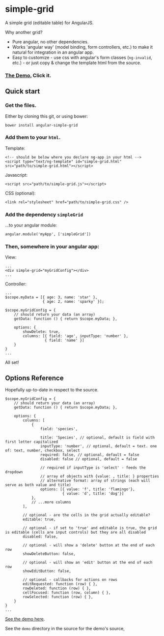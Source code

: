 # simple-grid


A simple grid (editable table) for AngularJS.

Why another grid?

* Pure angular, no other dependencies.
* Works 'angular way' (model binding, form controllers, etc.) to make it natural for integration in an angular app.
* Easy to customize - use css with angular's form classes (`ng-invalid`, etc.) - or just copy & change the template html from the source.


### [The Demo.](http://bdb-opensource.github.io/simple-grid/demo/index.html) Click it.


## Quick start

### Get the files. 

Either by cloning this git, or using bower:

    bower install angular-simple-grid

### Add them to your `html`.

Template:

    <!-- should be below where you declare ng-app in your html -->
    <script type="text/ng-template" id="simple-grid.html" src="path/to/simple-grid.html"></script>
    
Javascript:

    <script src="path/to/simple-grid.js"></script>

CSS (optional):

    <link rel="stylesheet" href="path/to/simple-grid.css" />

### Add the dependency `simpleGrid`

...to your angular module:

    angular.module('myApp', ['simpleGrid'])


### Then, somewhere in your angular app:

View:

    ...
    <div simple-grid="myGridConfig"></div>
    ...
    
Controller:

    ...
    $scope.myData = [{ age: 3, name: 'star' }, 
                     { age: 2, name: 'sparky' }];
                     
    $scope.myGridConfig = {
        // should return your data (an array)        
        getData: function () { return $scope.myData; }, 
               
        options: { 
            showDelete: true,
            columns: [{ field: 'age', inputType: 'number' }, 
                      { field: 'name' }]
        }
    }
    ...

All set!

## Options Reference

Hopefully up-to-date in respect to the source.


    $scope.myGridConfig = {
        // should return your data (an array)        
        getData: function () { return $scope.myData; }, 

        options: {
            columns: [
                {
                    field: 'species',
                    
                    title: 'Species', // optional, default is field with first letter capitalized
                    inputType: 'number', // optional, default = text. one of: text, number, checkbox, select
                    required: false, // optional, default = false
                    disabled: false // optional, default = false
                    
                    // required if inputType is 'select' - feeds the dropdown
                    // array of objects with {value: , title: } properties
                    // alternative format: array of strings (each will serve as both value and title)
                    options: [{ value: 'f', title: 'flamingo'}, 
                              { value: 'd', title: 'dog'}]
                },
                // ...more columns
            ],
            
            // optional - are the cells in the grid actually editable?
            editable: true,
            
            // optional - if set to 'true' and editable is true, the grid is editable (cells are input controls) but they are all disabled
            disabled: false,
            
            // optional - will show a 'delete' button at the end of each row
            showDeleteButton: false,
            
            // optional - will show an 'edit' button at the end of each row
            showEditButton: false,
            
            // optional - callbacks for actions on rows
            editRequested: function (row) { },
            rowDeleted: function (row) { },
            cellFocused: function (row, column) { },
            rowSelected: function (row) { },
        }
    }
    ...


[See the demo here](http://bdb-opensource.github.io/simple-grid/demo/index.html).

See the `demo` directory in the source for the demo's source, 

